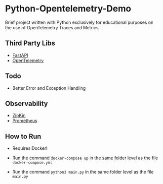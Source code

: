 
# Python-Opentelemetry-Demo

Brief project written with Python exclusively for educational purposes on the use of OpenTelemetry Traces and Metrics. 

## Third Party Libs

- [FastAPI](https://fastapi.tiangolo.com/)
- [OpenTelemetry](https://opentelemetry.io/)

## Todo

- Better Error and Exception Handling

## Observability

- [ZipKin](https://zipkin.io/)
- [Prometheus](https://prometheus.io/)

## How to Run

- Requires Docker!

- Run the command ```docker-compose up``` in the same folder level as the file ```docker-compose.yml```

- Run the command ```python3 main.py``` in the same folder level as the file ```main.py```


